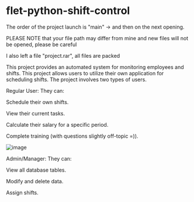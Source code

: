 # flet-python-shift-control
The order of the project launch is "main" -> and then on the next opening. 

PLEASE NOTE that your file path may differ from mine and new files will not be opened, please be careful

I also left a file "project.rar", all files are packed 

This project provides an automated system for monitoring employees and shifts.
This project allows users to utilize their own application for scheduling shifts. The project involves two types of users.

Regular User: They can:

Schedule their own shifts.

View their current tasks.

Calculate their salary for a specific period.

Complete training (with questions slightly off-topic =)).


![image](https://github.com/user-attachments/assets/f0621a53-a17e-4933-b61d-5b9bec61a177)



Admin/Manager: They can:

View all database tables.

Modify and delete data.

Assign shifts.
